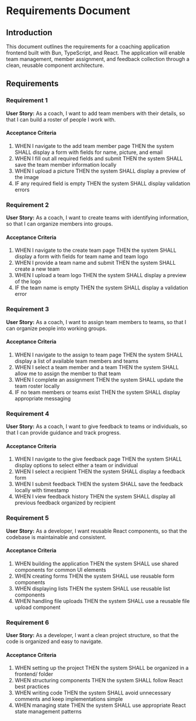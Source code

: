 # Requirements Document

## Introduction

This document outlines the requirements for a coaching application frontend built with Bun, TypeScript, and React. The application will enable team management, member assignment, and feedback collection through a clean, reusable component architecture.

## Requirements

### Requirement 1

**User Story:** As a coach, I want to add team members with their details, so that I can build a roster of people I work with.

#### Acceptance Criteria

1. WHEN I navigate to the add team member page THEN the system SHALL display a form with fields for name, picture, and email
2. WHEN I fill out all required fields and submit THEN the system SHALL save the team member information locally
3. WHEN I upload a picture THEN the system SHALL display a preview of the image
4. IF any required field is empty THEN the system SHALL display validation errors

### Requirement 2

**User Story:** As a coach, I want to create teams with identifying information, so that I can organize members into groups.

#### Acceptance Criteria

1. WHEN I navigate to the create team page THEN the system SHALL display a form with fields for team name and team logo
2. WHEN I provide a team name and submit THEN the system SHALL create a new team
3. WHEN I upload a team logo THEN the system SHALL display a preview of the logo
4. IF the team name is empty THEN the system SHALL display a validation error

### Requirement 3

**User Story:** As a coach, I want to assign team members to teams, so that I can organize people into working groups.

#### Acceptance Criteria

1. WHEN I navigate to the assign to team page THEN the system SHALL display a list of available team members and teams
2. WHEN I select a team member and a team THEN the system SHALL allow me to assign the member to that team
3. WHEN I complete an assignment THEN the system SHALL update the team roster locally
4. IF no team members or teams exist THEN the system SHALL display appropriate messaging

### Requirement 4

**User Story:** As a coach, I want to give feedback to teams or individuals, so that I can provide guidance and track progress.

#### Acceptance Criteria

1. WHEN I navigate to the give feedback page THEN the system SHALL display options to select either a team or individual
2. WHEN I select a recipient THEN the system SHALL display a feedback form
3. WHEN I submit feedback THEN the system SHALL save the feedback locally with timestamp
4. WHEN I view feedback history THEN the system SHALL display all previous feedback organized by recipient

### Requirement 5

**User Story:** As a developer, I want reusable React components, so that the codebase is maintainable and consistent.

#### Acceptance Criteria

1. WHEN building the application THEN the system SHALL use shared components for common UI elements
2. WHEN creating forms THEN the system SHALL use reusable form components
3. WHEN displaying lists THEN the system SHALL use reusable list components
4. WHEN handling file uploads THEN the system SHALL use a reusable file upload component

### Requirement 6

**User Story:** As a developer, I want a clean project structure, so that the code is organized and easy to navigate.

#### Acceptance Criteria

1. WHEN setting up the project THEN the system SHALL be organized in a frontend/ folder
2. WHEN structuring components THEN the system SHALL follow React best practices
3. WHEN writing code THEN the system SHALL avoid unnecessary comments and keep implementations simple
4. WHEN managing state THEN the system SHALL use appropriate React state management patterns